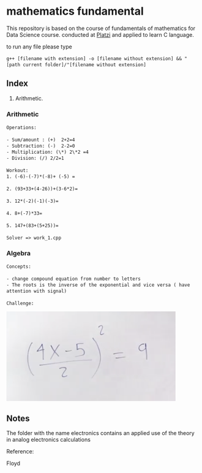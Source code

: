 # mathematics fundamental

This repository is based on the course of fundamentals of mathematics for Data Science course. conducted at [Platzi](https://platzi.com/cursos/fundamentos-matematicas/) and applied to learn C language.

to run any file please type 
```
g++ [filename with extension] -o [filename without extension] && "[path current folder]/"[filename without extension]
```


## Index

1. Arithmetic.


### Arithmetic

    Operations:

    - Sum/amount : (+)  2+2=4
    - Subtraction: (-)  2-2=0
    - Multiplication: (\*) 2\*2 =4
    - Division: (/) 2/2=1

    Workout:
    1. (-6)-(-7)*(-8)+ (-5) =

    2. (93+33+(4-26))+(3-6*2)=

    3. 12*(-2)(-1)(-3)=

    4. 8+(-7)*33=

    5. 147+(83+(5+25))=

    Solver => work_1.cpp

### Algebra

    Concepts:

    - change compound equation from number to letters
    - The roots is the inverse of the exponential and vice versa ( have attention with signal)

    Challenge:
<img src= "images/challenge_1.png">




## Notes
The folder with the name electronics contains an applied use of the theory in analog electronics calculations

Reference:

Floyd 